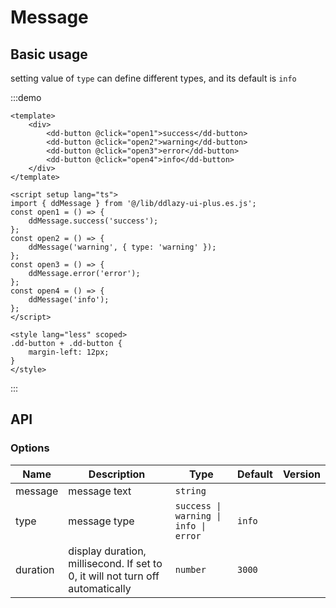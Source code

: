 # Message

## Basic usage

setting value of `type` can define different types, and its default is `info`

:::demo

```vue
<template>
	<div>
		<dd-button @click="open1">success</dd-button>
		<dd-button @click="open2">warning</dd-button>
		<dd-button @click="open3">error</dd-button>
		<dd-button @click="open4">info</dd-button>
	</div>
</template>

<script setup lang="ts">
import { ddMessage } from '@/lib/ddlazy-ui-plus.es.js';
const open1 = () => {
	ddMessage.success('success');
};
const open2 = () => {
	ddMessage('warning', { type: 'warning' });
};
const open3 = () => {
	ddMessage.error('error');
};
const open4 = () => {
	ddMessage('info');
};
</script>

<style lang="less" scoped>
.dd-button + .dd-button {
	margin-left: 12px;
}
</style>
```

:::

## API

### Options

| Name     | Description                                                                    | Type                                  | Default | Version |
| -------- | ------------------------------------------------------------------------------ | ------------------------------------- | ------- | ------- |
| message  | message text                                                                   | `string`                              |         |
| type     | message type                                                                   | `success \| warning \| info \| error` | `info`  |
| duration | display duration, millisecond. If set to 0, it will not turn off automatically | `number`                              | `3000`  |
